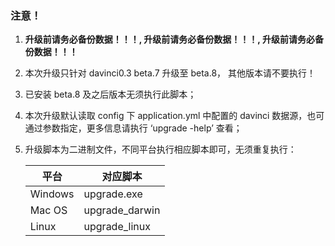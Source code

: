 ### 注意！

1. **升级前请务必备份数据！！！, 升级前请务必备份数据！！！, 升级前请务必备份数据！！！**
2. 本次升级只针对 davinci0.3 beta.7 升级至 beta.8， 其他版本请不要执行！
3. 已安装 beta.8 及之后版本无须执行此脚本；
4. 本次升级默认读取 config 下 application.yml 中配置的 davinci 数据源，也可通过参数指定，更多信息请执行 ‘upgrade -help’ 查看；
5. 升级脚本为二进制文件，不同平台执行相应脚本即可，无须重复执行：

   | 平台 | 对应脚本 |
   | --- | --- |
   |Windows | upgrade.exe |
   |Mac OS  |  upgrade_darwin |
   |Linux   |  upgrade_linux |